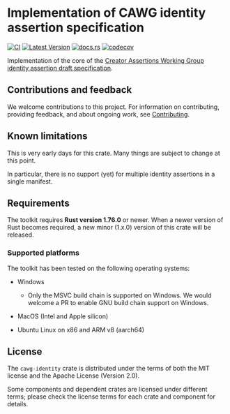 # Implementation of CAWG identity assertion specification

[![CI](https://github.com/contentauth/c2pa-rs/actions/workflows/ci.yml/badge.svg)](https://github.com/contentauth/c2pa-rs/actions/workflows/ci.yml) [![Latest Version](https://img.shields.io/crates/v/cawg-identity.svg)](https://crates.io/crates/cawg-identity) [![docs.rs](https://img.shields.io/docsrs/cawg-identity)](https://docs.rs/cawg-identity/) [![codecov](https://codecov.io/gh/contentauth/c2pa-rs/branch/main/graph/badge.svg?token=YVHWI19EGN)](https://codecov.io/gh/contentauth/c2pa-rs)

Implementation of the core of the [Creator Assertions Working Group identity assertion draft specification](https://creator-assertions.github.io/identity/).

## Contributions and feedback

We welcome contributions to this project. For information on contributing, providing feedback, and about ongoing work, see [Contributing](./CONTRIBUTING.md).

## Known limitations

This is very early days for this crate. Many things are subject to change at this point.

In particular, there is no support (yet) for multiple identity assertions in a single manifest.

## Requirements

The toolkit requires **Rust version 1.76.0** or newer. When a newer version of Rust becomes required, a new minor (1.x.0) version of this crate will be released.

### Supported platforms

The toolkit has been tested on the following operating systems:

* Windows
  * Only the MSVC build chain is supported on Windows. We would welcome a PR to enable GNU build chain support on Windows.

* MacOS (Intel and Apple silicon)

* Ubuntu Linux on x86 and ARM v8 (aarch64)

## License

The `cawg-identity` crate is distributed under the terms of both the MIT license and the Apache License (Version 2.0).

Some components and dependent crates are licensed under different terms; please check the license terms for each crate and component for details.
